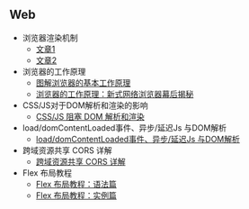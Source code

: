 ## Web

  -  浏览器渲染机制
        - [文章1](https://segmentfault.com/a/1190000014018604)
        - [文章2](https://www.cnblogs.com/chengxs/p/10403622.html)
  -  浏览器的工作原理
        - [图解浏览器的基本工作原理](https://zhuanlan.zhihu.com/p/47407398)
        - [浏览器的工作原理：新式网络浏览器幕后揭秘](https://www.html5rocks.com/zh/tutorials/internals/howbrowserswork/)
  -  CSS/JS对于DOM解析和渲染的影响
        - [CSS/JS 阻塞 DOM 解析和渲染](https://harttle.land/2016/11/26/static-dom-render-blocking.html)
  -  load/domContentLoaded事件、异步/延迟Js 与DOM解析
        - [load/domContentLoaded事件、异步/延迟Js 与DOM解析](https://www.cnblogs.com/Bonnie3449/p/8419609.html)
  -  跨域资源共享 CORS 详解
        - [跨域资源共享 CORS 详解](http://www.ruanyifeng.com/blog/2016/04/cors.html)
  -  Flex 布局教程
        - [Flex 布局教程：语法篇](http://www.ruanyifeng.com/blog/2015/07/flex-grammar.html)
        - [Flex 布局教程：实例篇](http://www.ruanyifeng.com/blog/2015/07/flex-examples.html)
